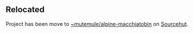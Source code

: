 ## Relocated

Project has been move to [~mutemule/alpine-macchiatobin](https://git.sr.ht/~mutemule/alpine-macchiatobin/) on [Sourcehut](https://sourcehut.org/).
